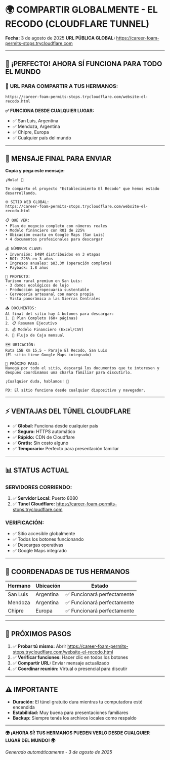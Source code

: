 # 🌍 COMPARTIR GLOBALMENTE - EL RECODO (CLOUDFLARE TUNNEL)

**Fecha:** 3 de agosto de 2025
**URL PÚBLICA GLOBAL:** https://career-foam-permits-stops.trycloudflare.com

---

## 🚀 ¡PERFECTO! AHORA SÍ FUNCIONA PARA TODO EL MUNDO

### 🔗 **URL PARA COMPARTIR A TUS HERMANOS:**
```
https://career-foam-permits-stops.trycloudflare.com/website-el-recodo.html
```

**✅ FUNCIONA DESDE CUALQUIER LUGAR:**
- ✅ San Luis, Argentina
- ✅ Mendoza, Argentina  
- ✅ Chipre, Europa
- ✅ Cualquier país del mundo

---

## 📧 MENSAJE FINAL PARA ENVIAR

**Copia y pega este mensaje:**

```
¡Hola! 👋

Te comparto el proyecto "Establecimiento El Recodo" que hemos estado desarrollando.

🌐 SITIO WEB GLOBAL: 
https://career-foam-permits-stops.trycloudflare.com/website-el-recodo.html

📋 QUÉ VER:
• Plan de negocio completo con números reales
• Modelo financiero con ROI de 225%
• Ubicación exacta en Google Maps (San Luis)
• 4 documentos profesionales para descargar

💰 NÚMEROS CLAVE:
• Inversión: $48M distribuidos en 3 etapas
• ROI: 225% en 3 años
• Ingresos anuales: $83.3M (operación completa)
• Payback: 1.8 años

🏡 PROYECTO:
Turismo rural premium en San Luis:
- 3 domos ecológicos de lujo
- Producción agropecuaria sustentable
- Cervecería artesanal con marca propia
- Vista panorámica a las Sierras Centrales

📥 DOCUMENTOS:
Al final del sitio hay 4 botones para descargar:
1. 📄 Plan Completo (60+ páginas)
2. 📋 Resumen Ejecutivo 
3. 💰 Modelo Financiero (Excel/CSV)
4. 💸 Flujo de Caja mensual

🗺️ UBICACIÓN:
Ruta 15B Km 15,5 - Paraje El Recodo, San Luis
(El sitio tiene Google Maps integrado)

🔄 PRÓXIMO PASO:
Navegá por todo el sitio, descargá los documentos que te interesen y después coordinamos una charla familiar para discutirlo.

¡Cualquier duda, hablamos! 🚀

PD: El sitio funciona desde cualquier dispositivo y navegador.
```

---

## ⚡ VENTAJAS DEL TÚNEL CLOUDFLARE

- ✅ **Global:** Funciona desde cualquier país
- ✅ **Seguro:** HTTPS automático
- ✅ **Rápido:** CDN de Cloudflare
- ✅ **Gratis:** Sin costo alguno
- ✅ **Temporario:** Perfecto para presentación familiar

---

## 📊 STATUS ACTUAL

### SERVIDORES CORRIENDO:
1. ✅ **Servidor Local:** Puerto 8080
2. ✅ **Túnel Cloudflare:** https://career-foam-permits-stops.trycloudflare.com

### VERIFICACIÓN:
- ✅ Sitio accesible globalmente
- ✅ Todos los botones funcionando
- ✅ Descargas operativas
- ✅ Google Maps integrado

---

## 🎯 COORDENADAS DE TUS HERMANOS

| **Hermano** | **Ubicación** | **Estado** |
|-------------|---------------|------------|
| San Luis | Argentina | ✅ Funcionará perfectamente |
| Mendoza | Argentina | ✅ Funcionará perfectamente |  
| Chipre | Europa | ✅ Funcionará perfectamente |

---

## 🔄 PRÓXIMOS PASOS

1. ✅ **Probar tú mismo:** Abrir https://career-foam-permits-stops.trycloudflare.com/website-el-recodo.html
2. ✅ **Verificar funciones:** Hacer clic en todos los botones
3. ✅ **Compartir URL:** Enviar mensaje actualizado
4. ✅ **Coordinar reunión:** Virtual o presencial para discutir

---

## ⚠️ IMPORTANTE

- **Duración:** El túnel gratuito dura mientras tu computadora esté encendida
- **Estabilidad:** Muy buena para presentaciones familiares
- **Backup:** Siempre tenés los archivos locales como respaldo

---

**🌍 ¡AHORA SÍ! TUS HERMANOS PUEDEN VERLO DESDE CUALQUIER LUGAR DEL MUNDO! 🌍**

*Generado automáticamente - 3 de agosto de 2025*

